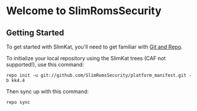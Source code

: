 Welcome to SlimRomsSecurity
===================


Getting Started
---------------

To get started with SlimKat, you'll need to get familiar with
[Git and Repo](http://source.android.com/download/using-repo).


To initialize your local repository using the SlimKat trees (CAF not supported!), use this command:

	repo init -u git://github.com/SlimRomsSecurity/platform_manifest.git -b kk4.4


Then sync up with this command:

	repo sync

